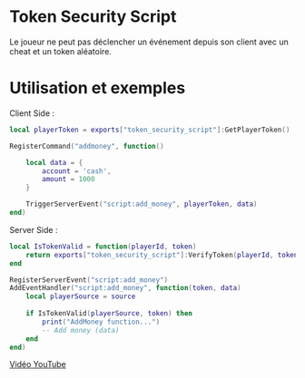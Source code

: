 # Token Security Script

Le joueur ne peut pas déclencher un événement depuis son client avec un cheat et un token aléatoire.

# Utilisation et exemples

Client Side :
```lua
local playerToken = exports["token_security_script"]:GetPlayerToken()

RegisterCommand("addmoney", function()

    local data = {
        account = 'cash',
        amount = 1000
    }

    TriggerServerEvent("script:add_money", playerToken, data)
end)
```

Server Side :
```lua
local IsTokenValid = function(playerId, token)
    return exports["token_security_script"]:VerifyToken(playerId, token)
end

RegisterServerEvent("script:add_money")
AddEventHandler("script:add_money", function(token, data)
    local playerSource = source
    
    if IsTokenValid(playerSource, token) then
        print("AddMoney function...")
        -- Add money (data)
    end
end)
```

[Vidéo YouTube](https://www.youtube.com/watch?v=FFrn1LBPtN4)
